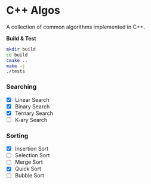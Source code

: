 # C++ Algos
A collection of common algorithms implemented in C++.

**Build & Test**
```sh
mkdir build
cd build
cmake ..
make -j
./tests
```

### Searching

- [x] Linear Search
- [x] Binary Search
- [x] Ternary Search
- [ ] K-ary Search

### Sorting

- [x] Insertion Sort
- [ ] Selection Sort
- [ ] Merge Sort
- [x] Quick Sort
- [ ] Bubble Sort
